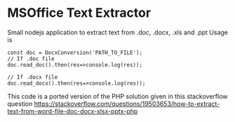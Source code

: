 # MSOffice Text Extractor
Small nodejs application to extract text from .doc, .docx, .xls and .ppt
Usage is 

```
const doc = DocxConversion('PATH_TO_FILE');
// If .doc file
doc.read_doc().then(res=>console.log(res));

// If .docx file
doc.read_docx().then(res=>console.log(res));
```

This code is a ported version of the PHP solution given in this stackoverflow question https://stackoverflow.com/questions/19503653/how-to-extract-text-from-word-file-doc-docx-xlsx-pptx-php
